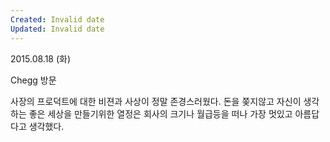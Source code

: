 ```yaml
---
Created: Invalid date
Updated: Invalid date
---
```

2015.08.18 (화)

Chegg 방문

사장의 프로덕트에 대한 비젼과 사상이 정말 존경스러웠다. 돈을 쫒지않고 자신이 생각하는 좋은 세상을 만들기위한 열정은 회사의 크기나 월급등을 떠나 가장 멋있고 아름답다고 생각했다.